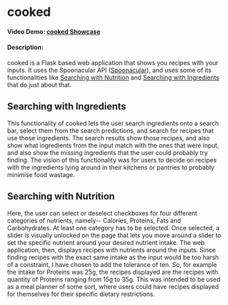# cooked
#### Video Demo:  [cooked Showcase](https://www.youtube.com/watch?v=5hqCqHvKo3w)
#### Description:
cooked is a Flask based web application that shows you recipes with your inputs. It uses the Spoonacular API ([Spoonacular](https://spoonacular.com/food-api)), and uses some of its functionalities like [Searching with Nutrition](https://spoonacular.com/food-api/docs#Search-Recipes-by-Nutrients) and [Searching with Ingredients](https://spoonacular.com/food-api/docs#Search-Recipes-by-Ingredients) that do just about that.

## Searching with Ingredients
This functionality of cooked lets the user search ingredients onto a search bar, select them from the search predictions, and search for recipes that use those ingredients. The search results show those recipes, and also show what ingredients from the input match with the ones that were input, and also show the missing ingredients that the user could probably try finding. The vision of this functionality was for users to decide on recipes with the ingredients lying around in their kitchens or pantries to probably minimise food wastage.

## Searching with Nutrition
Here, the user can select or deselect checkboxes for four different categories of nutrients, namely-- Calories, Proteins, Fats and Carbohydrates. At least one category has to be selected. Once selected, a slider is visually unlocked on the page that lets you move around a slider to set the specific nutrient around your desired nutrient intake. The web application, then, displays recipes with nutrients around the inputs. Since finding recipes with the exact same intake as the input would be too harsh of a constraint, I have chosen to add the tolerance of ten. So, for example the intake for Proteins was 25g, the recipes displayed are the recipes with quantity of Proteins ranging from 15g to 35g. This was intended to be used as a meal planner of some sort, where users could have recipes displayed for themselves for their specific dietary restrictions.
